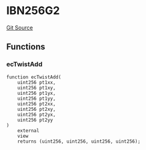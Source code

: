 # IBN256G2

[Git Source](https://github.com/Eoracle/target-contracts/blob/326365dd645fcf8a14532250ed14441e57e11e4f/src/interfaces/IBN256G2.sol)

## Functions

### ecTwistAdd

```solidity
function ecTwistAdd(
    uint256 pt1xx,
    uint256 pt1xy,
    uint256 pt1yx,
    uint256 pt1yy,
    uint256 pt2xx,
    uint256 pt2xy,
    uint256 pt2yx,
    uint256 pt2yy
)
    external
    view
    returns (uint256, uint256, uint256, uint256);
```
